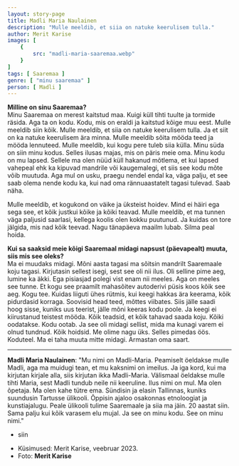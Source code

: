 ```yaml
---
layout: story-page
title: Madli Maria Naulainen
description: "Mulle meeldib, et siia on natuke keerulisem tulla."
author: Merit Karise
images: [
    {
        src: "madli-maria-saaremaa.webp"
    }
]
tags: [ Saaremaa ]
genre: [ "minu saaremaa" ]
person: [ Madli ]
---
```


<!-- # {{$doc.title}} -->

**Milline on sinu Saaremaa?** \
Minu Saaremaa on merest kaitstud maa. Kuigi küll tihti tuulte ja tormide räsida. Aga ta on kodu. Kodu, mis on eraldi ja kaitstud kõige muu eest. Mulle meeldib siin kõik. Mulle meeldib, et siia on natuke keerulisem tulla. Ja et siit on ka natuke keerulisem ära minna. Mulle meeldib sõita mööda teed ja mööda lennuteed. Mulle meeldib, kui kogu pere tuleb siia külla. Minu süda on siin minu kodus. Selles ilusas majas, mis on päris meie oma. Minu kodu on mu lapsed. Sellele ma olen nüüd küll hakanud mõtlema, et kui lapsed vahepeal ehk ka kipuvad mandrile või kaugemalegi, et siis see kodu mõte võib muutuda. Aga mul on usku, praegu nendel endal ka, väga palju, et see saab olema nende kodu ka, kui nad oma rännuaastatelt tagasi tulevad. Saab näha. 

Mulle meeldib, et kogukond on väike ja üksteist hoidev. Mind ei häiri ega sega see, et kõik justkui kõike ja kõiki teavad. Mulle meeldib, et ma tunnen väga paljusid saarlasi, kellega koolis olen kokku puutunud. Ja kuidas on tore jälgida, mis nad kõik teevad. Nagu tänapäeva maailm lubab. Silma peal hoida.

**Kui sa saaksid meie kõigi Saaremaal midagi napsust (päevapealt) muuta, siis mis see oleks?** \
Ma ei muudaks midagi. Mõni aasta tagasi ma sõitsin mandrilt Saaremaale koju tagasi. Kirjutasin sellest isegi, sest see oli nii ilus. Oli selline pime aeg, lumine ka äkki. Ega pisiasjad polegi vist enam nii meeles. Aga on meeles see tunne. Et kogu see praamilt mahasõitev autoderivi püsis koos kõik see aeg. Kogu tee. Kuidas liiguti ühes rütmis, kui keegi hakkas ära keerama, kõik pidurdasid korraga. Soovisid head teed, mõttes viibates. Siis jälle saadi hoog sisse, kuniks uus teerist, jälle mõni keeras kodu poole. Ja keegi ei kiirustanud teistest mööda. Kõik teadsid, et kõik tahavad saada koju. Kõiki oodatakse. Kodu ootab. Ja see oli midagi sellist, mida ma kunagi varem ei olnud tundnud. Kõik hoidsid. Me olime nagu üks. Selles pimedas öös. Koduteel. Ma ei taha muuta mitte midagi. Armastan oma saart.

* * *

**Madli Maria Naulainen**: "Mu nimi on Madli-Maria. Peamiselt öeldakse mulle Madli, aga ma muidugi tean, et mu kaksnimi on imeilus. Ja iga kord, kui ma kirjutan kirjale alla, siis kirjutan ikka Madli-Maria. Välismaal öeldakse mulle tihti Maria, sest Madli tundub neile nii keeruline. Ilus nimi on mul. Ma olen õpetaja. Ma olen kahe tütre ema. Sündisin ja elasin Tallinnas, kuniks suundusin Tartusse ülikooli. Õppisin ajaloo osakonnas etnoloogiat ja kunstiajalugu. Peale ülikooli tulime Saaremaale ja siia ma jäin. 20 aastat siin. Sama palju kui kõik varasem elu mujal. Ja see on minu kodu. See on minu nimi." 

<story-author :author="author"></story-author>

<details-wrapper summary="Mis mõtted tekkisid?">

- siin

</details-wrapper>

<details-wrapper summary="Allikad" class="text-sm" icon="icon-park-outline:document-folder">

- Küsimused: Merit Karise, veebruar 2023.
- Foto: **Merit Karise**

</details-wrapper>
